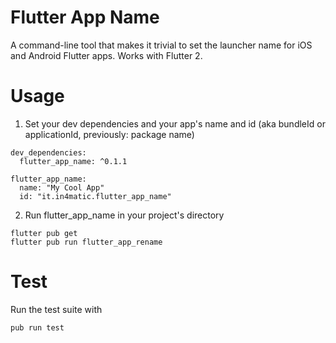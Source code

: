 # Flutter App Name 

A command-line tool that makes it trivial to set the launcher name for iOS and Android Flutter apps. Works with Flutter 2.

# Usage

1. Set your dev dependencies and your app's name and id (aka bundleId or applicationId, previously: package name)

```
dev_dependencies:
  flutter_app_name: ^0.1.1

flutter_app_name:
  name: "My Cool App"
  id: "it.in4matic.flutter_app_name"
```

2. Run flutter_app_name in your project's directory

```
flutter pub get
flutter pub run flutter_app_rename
```

# Test

Run the test suite with

`pub run test`
